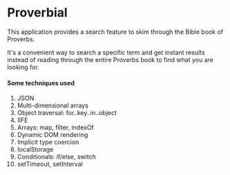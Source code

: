 # Proverbial

This application provides a search feature to skim through the Bible book of Proverbs.

It's a convenient way to search a specific term and get instant results instead of reading through the entire Proverbs book to find what you are looking for.

#### Some techniques used

1. JSON
2. Multi-dimensional arrays
3. Object traversal: for..key..in..object
4. IIFE
5. Arrays: map, filter, indexOf
6. Dynamic DOM rendering
7. Implicit type coercion
8. localStorage
9. Conditionals: if/else, switch
10. setTimeout, setInterval
